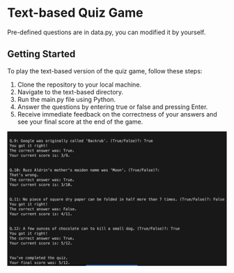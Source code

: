 # Text-based Quiz Game

Pre-defined questions are in data.py, you can modified it by yourself.

## Getting Started

To play the text-based version of the quiz game, follow these steps:

1. Clone the repository to your local machine.
2. Navigate to the text-based directory.
3. Run the main.py file using Python.
4. Answer the questions by entering true or false and pressing Enter.
5. Receive immediate feedback on the correctness of your answers and see your final score at the end of the game.

![example](images/text-based.png)
